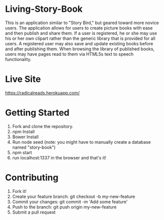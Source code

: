# Living-Story-Book
This is an application similar to "Story Bird," but geared toward more novice users. The application allows for users to create picture books with ease and then publish and share them.  If a user is registered, he or she may use his or her own clipart rather than the generic library that is provided for all users.  A registered user may also save and update existing books before and after publishing them.  When browsing the library of published books, users may have pages read to them via HTML5s text to speech functionality.

# Live Site
https://radicalreads.herokuapp.com/

# Getting Started
1) Fork and clone the repository.  
2) npm Install  
3) Bower Install  
4) Run node seed (note: you might have to manually create a database named "story-book")  
5) npm start  
6) run localhost:1337 in the browser and that's it!  

# Contributing
1) Fork it!  
2) Create your feature branch: git checkout -b my-new-feature  
3) Commit your changes: git commit -m 'Add some feature'  
4) Push to the branch: git push origin my-new-feature  
5) Submit a pull request  
